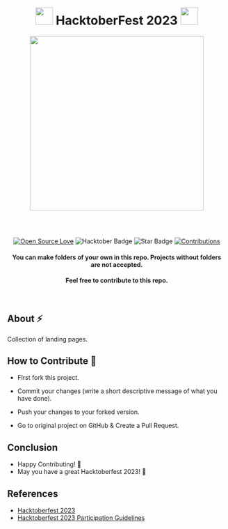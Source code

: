<h1 align="center"> <img src= "https://octodex.github.com/images/original.png" width= "40" /> HacktoberFest 2023 <img src="https://octodex.github.com/images/original.png" width= "40" /> </h1>



<div align="center">

<img src= "https://github.com/prabhurohiths/web-hacktoberfest2022/blob/main/Assets/Hfest-Logo-2-Color-Manga.png" width= "400"/>

<br> <br>

[![Open Source Love](https://firstcontributions.github.io/open-source-badges/badges/open-source-v1/open-source.svg)](https://github.com/MrKrishnaAgarwal/Hacktoberfest2022)
<img src="https://img.shields.io/badge/HacktoberFest-2023-blueviolet" alt="Hacktober Badge"/>
<img src="https://img.shields.io/static/v1?label=%E2%AD%90&message=If%20Useful&style=style=flat&color=BC4E99" alt="Star Badge"/>
<a href="" ><img src="https://img.shields.io/badge/Contributions-welcome-green.svg?style=flat&logo=github" alt="Contributions" /></a>
<h4>You can make folders of your own in this repo. Projects without folders are not accepted.</h4>


<h4> Feel free to contribute to this repo.</h4>

</div>

<br>

## About :zap:
Collection of landing pages.

## How to Contribute :dart:

- FIrst fork this project.

- Commit your changes (write a short descriptive message of what you have done).

- Push your changes to your forked version.

- Go to original project on GitHub & Create a Pull Request.

## Conclusion

- Happy Contributing! 🎉 
- May you have a great Hacktoberfest 2023! 🎉

## References

- [Hacktoberfest 2023](https://hacktoberfest.digitalocean.com)
- [Hacktoberfest 2023 Participation Guidelines](https://hacktoberfest.com/participation)

